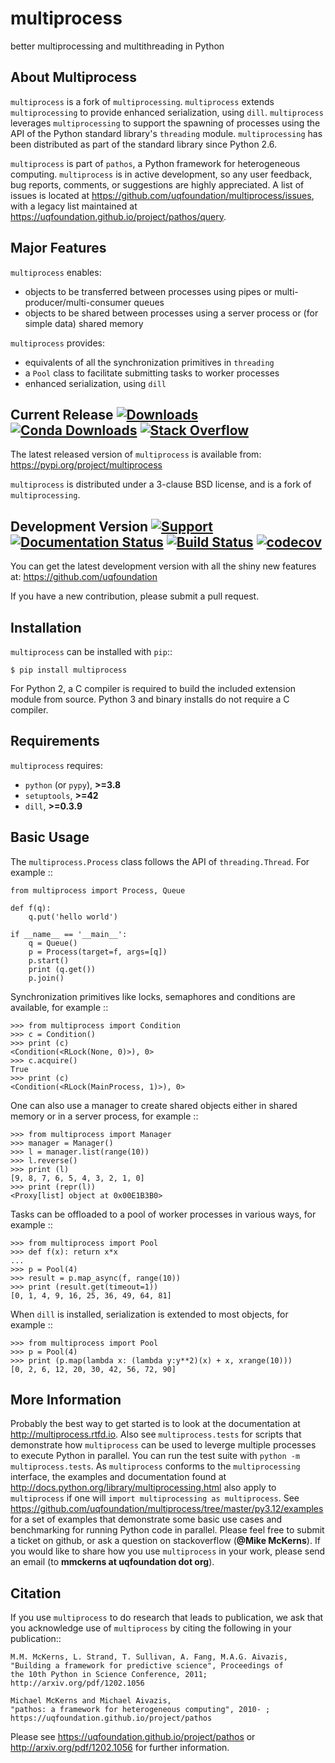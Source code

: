 multiprocess
============
better multiprocessing and multithreading in Python

About Multiprocess
------------------
``multiprocess`` is a fork of ``multiprocessing``. ``multiprocess`` extends ``multiprocessing`` to provide enhanced serialization, using `dill`. ``multiprocess`` leverages ``multiprocessing`` to support the spawning of processes using the API of the Python standard library's ``threading`` module. ``multiprocessing`` has been distributed as part of the standard library since Python 2.6.

``multiprocess`` is part of ``pathos``,  a Python framework for heterogeneous computing.
``multiprocess`` is in active development, so any user feedback, bug reports, comments,
or suggestions are highly appreciated.  A list of issues is located at https://github.com/uqfoundation/multiprocess/issues, with a legacy list maintained at https://uqfoundation.github.io/project/pathos/query.


Major Features
--------------
``multiprocess`` enables:

* objects to be transferred between processes using pipes or multi-producer/multi-consumer queues
* objects to be shared between processes using a server process or (for simple data) shared memory

``multiprocess`` provides:

* equivalents of all the synchronization primitives in ``threading``
* a ``Pool`` class to facilitate submitting tasks to worker processes
* enhanced serialization, using ``dill``


Current Release
[![Downloads](https://static.pepy.tech/personalized-badge/multiprocess?period=total&units=international_system&left_color=grey&right_color=blue&left_text=pypi%20downloads)](https://pepy.tech/project/multiprocess)
[![Conda Downloads](https://img.shields.io/conda/dn/conda-forge/multiprocess?color=blue&label=conda%20downloads)](https://anaconda.org/conda-forge/multiprocess)
[![Stack Overflow](https://img.shields.io/badge/stackoverflow-get%20help-black.svg)](https://stackoverflow.com/questions/tagged/multiprocess)
---------------
The latest released version of ``multiprocess`` is available from:
    https://pypi.org/project/multiprocess

``multiprocess`` is distributed under a 3-clause BSD license, and is a fork of ``multiprocessing``.


Development Version
[![Support](https://img.shields.io/badge/support-the%20UQ%20Foundation-purple.svg?style=flat&colorA=grey&colorB=purple)](http://www.uqfoundation.org/pages/donate.html)
[![Documentation Status](https://readthedocs.org/projects/multiprocess/badge/?version=latest)](https://multiprocess.readthedocs.io/en/latest/?badge=latest)
[![Build Status](https://travis-ci.com/uqfoundation/multiprocess.svg?label=build&logo=travis&branch=master)](https://travis-ci.com/github/uqfoundation/multiprocess)
[![codecov](https://codecov.io/gh/uqfoundation/multiprocess/branch/master/graph/badge.svg)](https://codecov.io/gh/uqfoundation/multiprocess)
-------------------
You can get the latest development version with all the shiny new features at:
    https://github.com/uqfoundation

If you have a new contribution, please submit a pull request.


Installation
------------
``multiprocess`` can be installed with ``pip``::

    $ pip install multiprocess

For Python 2, a C compiler is required to build the included extension module from source. Python 3 and binary installs do not require a C compiler.


Requirements
------------
``multiprocess`` requires:

* ``python`` (or ``pypy``), **>=3.8**
* ``setuptools``, **>=42**
* ``dill``, **>=0.3.9**


Basic Usage
-----------
The ``multiprocess.Process`` class follows the API of ``threading.Thread``.
For example ::

    from multiprocess import Process, Queue

    def f(q):
        q.put('hello world')

    if __name__ == '__main__':
        q = Queue()
        p = Process(target=f, args=[q])
        p.start()
        print (q.get())
        p.join()

Synchronization primitives like locks, semaphores and conditions are
available, for example ::

    >>> from multiprocess import Condition
    >>> c = Condition()
    >>> print (c)
    <Condition(<RLock(None, 0)>), 0>
    >>> c.acquire()
    True
    >>> print (c)
    <Condition(<RLock(MainProcess, 1)>), 0>

One can also use a manager to create shared objects either in shared
memory or in a server process, for example ::

    >>> from multiprocess import Manager
    >>> manager = Manager()
    >>> l = manager.list(range(10))
    >>> l.reverse()
    >>> print (l)
    [9, 8, 7, 6, 5, 4, 3, 2, 1, 0]
    >>> print (repr(l))
    <Proxy[list] object at 0x00E1B3B0>

Tasks can be offloaded to a pool of worker processes in various ways,
for example ::

    >>> from multiprocess import Pool
    >>> def f(x): return x*x
    ...
    >>> p = Pool(4)
    >>> result = p.map_async(f, range(10))
    >>> print (result.get(timeout=1))
    [0, 1, 4, 9, 16, 25, 36, 49, 64, 81]

When ``dill`` is installed, serialization is extended to most objects,
for example ::

    >>> from multiprocess import Pool
    >>> p = Pool(4)
    >>> print (p.map(lambda x: (lambda y:y**2)(x) + x, xrange(10)))
    [0, 2, 6, 12, 20, 30, 42, 56, 72, 90]


More Information
----------------
Probably the best way to get started is to look at the documentation at
http://multiprocess.rtfd.io. Also see ``multiprocess.tests`` for scripts that
demonstrate how ``multiprocess`` can be used to leverge multiple processes
to execute Python in parallel. You can run the test suite with
``python -m multiprocess.tests``. As ``multiprocess`` conforms to the
``multiprocessing`` interface, the examples and documentation found at
http://docs.python.org/library/multiprocessing.html also apply to
``multiprocess`` if one will ``import multiprocessing as multiprocess``.
See https://github.com/uqfoundation/multiprocess/tree/master/py3.12/examples
for a set of examples that demonstrate some basic use cases and benchmarking
for running Python code in parallel. Please feel free to submit a ticket on
github, or ask a question on stackoverflow (**@Mike McKerns**). If you would
like to share how you use ``multiprocess`` in your work, please send an email
(to **mmckerns at uqfoundation dot org**).


Citation
--------
If you use ``multiprocess`` to do research that leads to publication, we ask that you
acknowledge use of ``multiprocess`` by citing the following in your publication::

    M.M. McKerns, L. Strand, T. Sullivan, A. Fang, M.A.G. Aivazis,
    "Building a framework for predictive science", Proceedings of
    the 10th Python in Science Conference, 2011;
    http://arxiv.org/pdf/1202.1056

    Michael McKerns and Michael Aivazis,
    "pathos: a framework for heterogeneous computing", 2010- ;
    https://uqfoundation.github.io/project/pathos

Please see https://uqfoundation.github.io/project/pathos or
http://arxiv.org/pdf/1202.1056 for further information.

